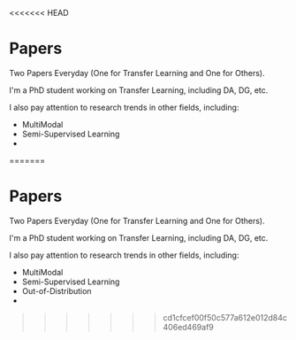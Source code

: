 <<<<<<< HEAD
# Papers 
Two Papers Everyday (One for Transfer Learning and One for Others).

I'm a PhD student working on Transfer Learning, including DA, DG, etc.

I also pay attention to research trends in other fields, including:
* MultiModal
* Semi-Supervised Learning
* 
=======
# Papers 
Two Papers Everyday (One for Transfer Learning and One for Others).

I'm a PhD student working on Transfer Learning, including DA, DG, etc.

I also pay attention to research trends in other fields, including:
* MultiModal
* Semi-Supervised Learning
* Out-of-Distribution
* 
>>>>>>> cd1cfcef00f50c577a612e012d84c406ed469af9
